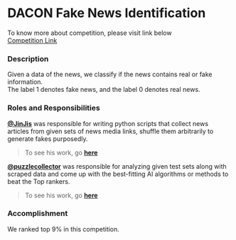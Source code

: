 # DACON Fake News Identification
  
To know more about competition, please visit link below  
[Competition Link](https://dacon.io/competitions/official/235658/overview/)  
  
### Description   
Given a data of the news, we classify if the news contains real or fake information.   
The label 1 denotes fake news, and the label 0 denotes real news.  
  
### Roles and Responsibilities
**[@JinJis]()** was responsible for writing python scripts that collect news articles from given sets of news media links, shuffle them arbitrarily to generate fakes purposedly.  
> To see his work, go **[here](https://github.com/JinJis/DACON-fake-news-identification/tree/main/web_scrapper)**
  
**[@puzzlecollector](https://github.com/puzzlecollector)** was responsible for analyzing given test sets along with scraped data and come up with the best-fitting AI algorithms or methods to beat the Top rankers.  
> To see his work, go **[here](https://github.com/JinJis/DACON-fake-news-identification/tree/main/ai_methods)**


### Accomplishment
We ranked top 9% in this competition.